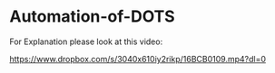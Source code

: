 # Automation-of-DOTS


For Explanation please look at this video:

https://www.dropbox.com/s/3040x610iy2rikp/16BCB0109.mp4?dl=0
